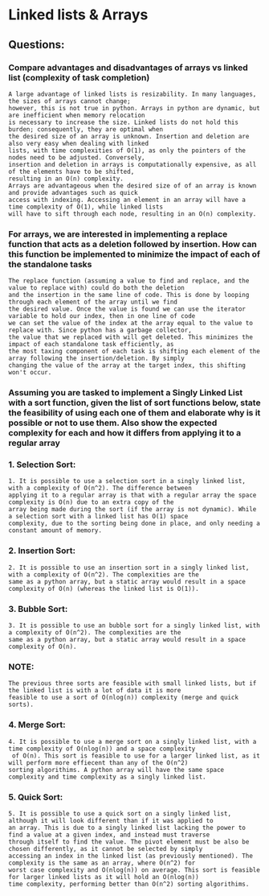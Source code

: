 # Linked lists & Arrays

## Questions:

### Compare advantages and disadvantages of arrays vs linked list (complexity of task completion)

    A large advantage of linked lists is resizability. In many languages, the sizes of arrays cannot change;
    however, this is not true in python. Arrays in python are dynamic, but are inefficient when memory relocation
    is necessary to increase the size. Linked lists do not hold this burden; consequently, they are optimal when
    the desired size of an array is unknown. Insertion and deletion are also very easy when dealing with linked
    lists, with time complexities of O(1), as only the pointers of the nodes need to be adjusted. Conversely, 
    insertion and deletion in arrays is computationally expensive, as all of the elements have to be shifted,
    resulting in an O(n) complexity.
    Arrays are advantageous when the desired size of of an array is known and provide advantages such as quick
    access with indexing. Accessing an element in an array will have a time complexity of O(1), while linked lists
    will have to sift through each node, resulting in an O(n) complexity.

### For arrays, we are interested in implementing a replace function that acts as a deletion followed by insertion. How can this function be implemented to minimize the impact of each of the standalone tasks

    The replace function (assuming a value to find and replace, and the value to replace with) could do both the deletion 
    and the insertion in the same line of code. This is done by looping through each element of the array until we find 
    the desired value. Once the value is found we can use the iterator variable to hold our index, then in one line of code
    we can set the value of the index at the array equal to the value to replace with. Since python has a garbage collector, 
    the value that we replaced with will get deleted. This minimizes the impact of each standalone task efficiently, as
    the most taxing component of each task is shifting each element of the array following the insertion/deletion. By simply
    changing the value of the array at the target index, this shifting won't occur.

### Assuming you are tasked to implement a Singly Linked List with a sort function, given the list of sort functions below, state the feasibility of using each one of them and elaborate why is it possible or not to use them. Also show the expected complexity for each and how it differs from applying it to a regular array
### 1. Selection Sort:
    1. It is possible to use a selection sort in a singly linked list, with a complexity of O(n^2). The difference between 
    applying it to a regular array is that with a regular array the space complexity is O(n) due to an extra copy of the 
    array being made during the sort (if the array is not dynamic). While a selection sort with a linked list has O(1) space 
    complexity, due to the sorting being done in place, and only needing a constant amount of memory. 
### 2. Insertion Sort:
    2. It is possible to use an insertion sort in a singly linked list, with a complexity of O(n^2). The complexities are the 
    same as a python array, but a static array would result in a space complexity of O(n) (whereas the linked list is O(1)).
### 3. Bubble Sort:
    3. It is possible to use an bubble sort for a singly linked list, with a complexity of O(n^2). The complexities are the 
    same as a python array, but a static array would result in a space complexity of O(n).
### NOTE: 
    The previous three sorts are feasible with small linked lists, but if the linked list is with a lot of data it is more 
    feasible to use a sort of O(nlog(n)) complexity (merge and quick sorts).
### 4. Merge Sort:
    4. It is possible to use a merge sort on a singly linked list, with a time complexity of O(nlog(n)) and a space complexity
     of O(n). This sort is feasible to use for a larger linked list, as it will perform more effiecent than any of the O(n^2) 
    sorting algorithims. A python array will have the same space complexity and time complexity as a singly linked list.
### 5. Quick Sort:
    5. It is possible to use a quick sort on a singly linked list, although it will look different than if it was applied to 
    an array. This is due to a singly linked list lacking the power to find a value at a given index, and instead must traverse 
    through itself to find the value. The pivot element must be also be chosen differently, as it cannot be selected by simply 
    accessing an index in the linked list (as previously mentioned). The complexity is the same as an array, where O(n^2) for 
    worst case complexity and O(nlog(n)) on average. This sort is feasible for larger linked lists as it will hold an O(nlog(n)) 
    time complexity, performing better than O(n^2) sorting algorithims.



